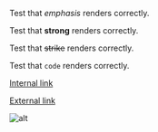 Test that _emphasis_ renders correctly.

Test that __strong__ renders correctly.

Test that ~~strike~~ renders correctly.

Test that `code` renders correctly.

[Internal link](./internal-link)

[External link](http://outside.com)

![alt](./img.png)
